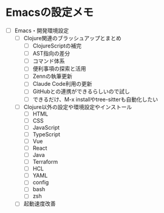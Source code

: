# Emacsの設定メモ

- [ ] Emacs・開発環境設定
  - [ ] Clojure関連のブラッシュアップとまとめ
    - [ ] ClojureScriptの補完
    - [ ] AST指向の差分
    - [ ] コマンド体系
    - [ ] 便利事項の探索と活用
    - [ ] Zennの執筆更新
    - [ ] Claude Code利用の更新
    - [ ] GitHubとの連携ができるらしいので試し
    - [ ] できるだけ、M-x installやtree-sitterも自動化したい
  - [ ] Clojure以外の設定や環境設定やインストール
    - [ ] HTML
    - [ ] CSS
    - [ ] JavaScript
    - [ ] TypeScript
    - [ ] Vue
    - [ ] React
    - [ ] Java
    - [ ] Terraform
    - [ ] HCL
    - [ ] YAML
    - [ ] config
    - [ ] bash
    - [ ] zsh
  - [ ] 起動速度改善
